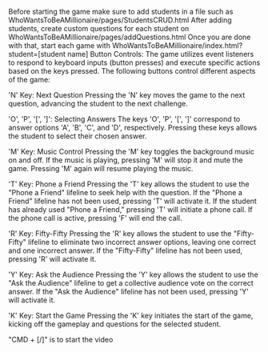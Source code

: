 Before starting the game make sure to add students in a file such as WhoWantsToBeAMillionaire/pages/StudentsCRUD.html
After adding students, create custom questions for each student on WhoWantsToBeAMillionaire/pages/addQuestions.html
Once you are done with that, start each game with WhoWantsToBeAMillionaire/index.html?student=[student name]
Button Controls:
The game utilizes event listeners to respond to keyboard inputs (button presses) and execute specific actions based on the keys pressed. The following buttons control different aspects of the game:

'N' Key: Next Question
Pressing the 'N' key moves the game to the next question, advancing the student to the next challenge.

'O', 'P', '[', ']': Selecting Answers
The keys 'O', 'P', '[', ']' correspond to answer options 'A', 'B', 'C', and 'D', respectively. Pressing these keys allows the student to select their chosen answer.

'M' Key: Music Control
Pressing the 'M' key toggles the background music on and off. If the music is playing, pressing 'M' will stop it and mute the game. Pressing 'M' again will resume playing the music.

'T' Key: Phone a Friend
Pressing the 'T' key allows the student to use the "Phone a Friend" lifeline to seek help with the question. If the "Phone a Friend" lifeline has not been used, pressing 'T' will activate it. If the student has already used "Phone a Friend," pressing 'T' will initiate a phone call. If the phone call is active, pressing 'F' will end the call.

'R' Key: Fifty-Fifty
Pressing the 'R' key allows the student to use the "Fifty-Fifty" lifeline to eliminate two incorrect answer options, leaving one correct and one incorrect answer. If the "Fifty-Fifty" lifeline has not been used, pressing 'R' will activate it.

'Y' Key: Ask the Audience
Pressing the 'Y' key allows the student to use the "Ask the Audience" lifeline to get a collective audience vote on the correct answer. If the "Ask the Audience" lifeline has not been used, pressing 'Y' will activate it.

'K' Key: Start the Game
Pressing the 'K' key initiates the start of the game, kicking off the gameplay and questions for the selected student.

"CMD + [/]" is to start the video
